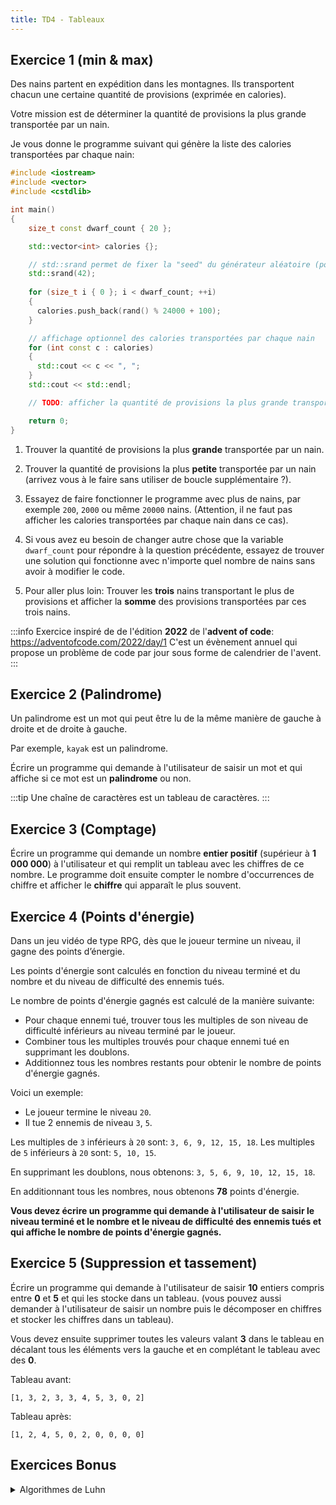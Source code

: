 ```yaml
---
title: TD4 - Tableaux
---
```


## Exercice 1 (min & max)

Des nains partent en expédition dans les montagnes. Ils transportent chacun une certaine quantité de provisions (exprimée en calories).

Votre mission est de déterminer la quantité de provisions la plus grande transportée par un nain.

Je vous donne le programme suivant qui génère la liste des calories transportées par chaque nain:

```cpp
#include <iostream>
#include <vector>
#include <cstdlib>

int main()
{
    size_t const dwarf_count { 20 };

    std::vector<int> calories {};

    // std::srand permet de fixer la "seed" du générateur aléatoire (pour avoir des résultats reproductibles)
    std::srand(42);
    
    for (size_t i { 0 }; i < dwarf_count; ++i)
    {
      calories.push_back(rand() % 24000 + 100);
    }

    // affichage optionnel des calories transportées par chaque nain
    for (int const c : calories)
    {
      std::cout << c << ", ";
    }
    std::cout << std::endl;

    // TODO: afficher la quantité de provisions la plus grande transportée par un nain

    return 0;
}
```

1. Trouver la quantité de provisions la plus **grande** transportée par un nain.
2. Trouver la quantité de provisions la plus **petite** transportée par un nain (arrivez vous à le faire sans utiliser de boucle supplémentaire ?).
3. Essayez de faire fonctionner le programme avec plus de nains, par exemple `200`, `2000` ou même `20000` nains. (Attention, il ne faut pas afficher les calories transportées par chaque nain dans ce cas).
4. Si vous avez eu besoin de changer autre chose que la variable `dwarf_count` pour répondre à la question précédente, essayez de trouver une solution qui fonctionne avec n'importe quel nombre de nains sans avoir à modifier le code.

5. Pour aller plus loin: 
  Trouver les **trois** nains transportant le plus de provisions et afficher la **somme** des provisions transportées par ces trois nains.

:::info
Exercice inspiré de de l'édition **2022** de l'**advent of code**: https://adventofcode.com/2022/day/1
C'est un évènement annuel qui propose un problème de code par jour sous forme de calendrier de l'avent.
:::

## Exercice 2 (Palindrome)

Un palindrome est un mot qui peut être lu de la même manière de gauche à droite et de droite à gauche.

Par exemple, `kayak` est un palindrome.

Écrire un programme qui demande à l'utilisateur de saisir un mot et qui affiche si ce mot est un **palindrome** ou non.

:::tip
Une chaîne de caractères est un tableau de caractères.
:::

## Exercice 3 (Comptage)

Écrire un programme qui demande un nombre **entier positif** (supérieur à **1 000 000**) à l'utilisateur et qui remplit un tableau avec les chiffres de ce nombre.
Le programme doit ensuite compter le nombre d'occurrences de chiffre et afficher le **chiffre** qui apparaît le plus souvent.

## Exercice 4 (Points d'énergie)

Dans un jeu vidéo de type RPG, dès que le joueur termine un niveau, il gagne des points d’énergie.

Les points d'énergie sont calculés en fonction du niveau terminé et du nombre et du niveau de difficulté des ennemis tués.

Le nombre de points d'énergie gagnés est calculé de la manière suivante:

- Pour chaque ennemi tué, trouver tous les multiples de son niveau de difficulté inférieurs au niveau terminé par le joueur.
- Combiner tous les multiples trouvés pour chaque ennemi tué en supprimant les doublons.
- Additionnez tous les nombres restants pour obtenir le nombre de points d'énergie gagnés.

Voici un exemple:

- Le joueur termine le niveau `20`.
- Il tue 2 ennemis de niveau `3`, `5`.

Les multiples de `3` inférieurs à `20` sont: `3, 6, 9, 12, 15, 18`.
Les multiples de `5` inférieurs à `20` sont: `5, 10, 15`.

En supprimant les doublons, nous obtenons: `3, 5, 6, 9, 10, 12, 15, 18`.

En additionnant tous les nombres, nous obtenons **78** points d'énergie.

**Vous devez écrire un programme qui demande à l'utilisateur de saisir le niveau terminé et le nombre et le niveau de difficulté des ennemis tués et qui affiche le nombre de points d'énergie gagnés.**

## Exercice 5 (Suppression et tassement)

Écrire un programme qui demande à l'utilisateur de saisir **10** entiers compris entre **0** et **5** et qui les stocke dans un tableau. (vous pouvez aussi demander à l'utilisateur de saisir un nombre puis le décomposer en chiffres et stocker les chiffres dans un tableau).

Vous devez ensuite supprimer toutes les valeurs valant **3** dans le tableau en décalant tous les éléments vers la gauche et en complétant le tableau avec des **0**.

Tableau avant:
```
[1, 3, 2, 3, 3, 4, 5, 3, 0, 2]
```

Tableau après:
```
[1, 2, 4, 5, 0, 2, 0, 0, 0, 0]
```

## Exercices Bonus

<details>

<summary>Algorithmes de Luhn</summary>

Le numéro de carte bancaire est un nombre de 16 chiffres. Il est composé de 4 groupes de 4 chiffres séparés par un espace.

Tous les numéros de carte bancaire ne sont pas valides et il existe des algorithmes pour le vérifier.
Cela permet de vérifier rapidement si un numéro de carte bancaire est valide ou non sans avoir à contacter la banque et permet de détecter rapidement certaines erreurs de saisie (comme l'inversion de deux chiffres par exemple).

---

L'algorithme de **Luhn** est l'un de ces algorithmes.

Son principe est de calculer, à partir d'un nombre (ou une suite de chiffres), une clé de contrôle (appelée **checksum**) qui permet de vérifier que le numéro est correct (car la clé est un nombre qui est dépendant des autres et doit respecter certaines conditions).

Dans notre cas, la clé de contrôle est calculée de la manière suivante:

- On **multiplie** un chiffre sur deux **par 2** (en commençant par le deuxième chiffre).
- Si le résultat de la multiplication est **supérieur à 9**, on **additionne** les chiffres du résultat (par exemple, 8 * 2 = 16, 1 + 6 = 7).
- On additionne tous les chiffres (y compris ceux qui n'ont pas été multipliés par 2).

Si le résultat (la clé de contrôle) est un multiple de 10, alors le numéro est valide.

<details>
<summary>
Un exemple
</summary>

Prenons le numéro de carte bancaire suivant: `1234 5678 9002 3456`.

On multiplie un chiffre sur deux par 2 (en commençant par le dernier chiffre):

```
1  2  3  4  5  6  7  8  9  0  0  2  3  4  5  6
   x2    x2    x2    x2    x2    x2    x2    x2
1  4  3  8  5  12 7  16 9  0  0  4  3  8  5  12
```

On additionne les chiffres du résultat si le résultat est supérieur à 9:

```
1  4  3  8  5  12 7  16 9  0  0  4  3  8  5  12
1  4  3  8  5  3  7  7  9  0  0  4  3  8  5  3
```

On additionne tous les chiffres:

```
1  4  3  8  5  3  7  7  9  0  0  4  3  8  5  3
1 + 4 + 3 + 8 + 5 + 3 + 7 + 7 + 9 + 0 + 0 + 4 + 3 + 8 + 5 + 3 = 70
```

La clé de contrôle est `70`.

`70` est un multiple de `10`, donc le numéro de carte bancaire est valide.

</details>

**Vous devez écrire un programme qui demande à l'utilisateur de saisir un numéro de carte bancaire et qui affiche si ce numéro est valide ou non.**

Pour la saisie, vous êtes libre de choisir le format ou syntaxe que vous voulez (via une chaîne de caractères, avec ou sans espaces, un nombre ou une boucle sur plusieurs chiffres).

:::tip
- Convertissez premièrement la chaîne de caractères en un tableau de chiffres.
- Pour convertir un caractère en un nombre, vous pouvez utiliser la fonction `std::stoi` (string to integer) ou la valeur **ASCII** du caractère. (voir l'[Exercice 5](/TDs/S1/Variables/#exercice-5-ascii) du TD2).
:::

</details>